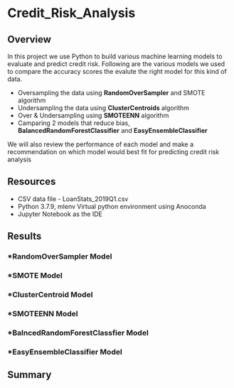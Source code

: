 # Credit_Risk_Analysis
## Overview
In this project we use Python to build various machine learning models to evaluate and predict credit risk. 
Following are the various models we used to compare the accuracy scores the evalute the right model for this kind of data.
* Oversampling the data using **RandomOverSampler** and SMOTE algorithm
* Undersampling the data using **ClusterCentroids** algorithm
* Over & Undersampling using **SMOTEENN** algorithm
* Camparing 2 models that reduce bias, **BalancedRandomForestClassifier** and **EasyEnsembleClassifier**

We will also review the performance of each model and make a recommendation on which model would best fit for predicting credit risk analysis

## Resources
* CSV data file - LoanStats_2019Q1.csv
* Python 3.7.9, mlenv Virtual python environment using Anoconda
* Jupyter Notebook as the IDE

## Results

### *RandomOverSampler Model

### *SMOTE Model

### *ClusterCentroid Model

### *SMOTEENN Model

### *BalncedRandomForestClassfier Model

### *EasyEnsembleClassifier Model



## Summary

